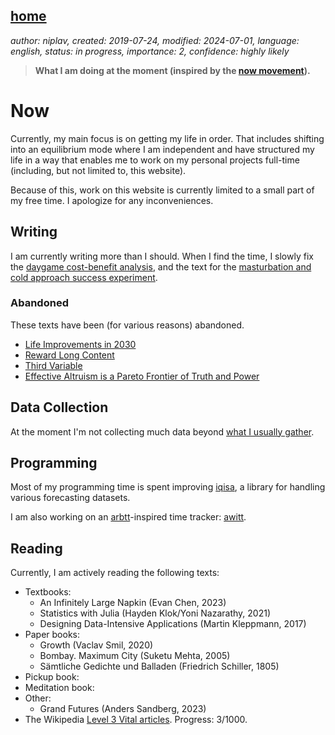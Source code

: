 [home](./index.md)
------------------

*author: niplav, created: 2019-07-24, modified: 2024-07-01, language: english, status: in progress, importance: 2, confidence: highly likely*

> __What I am doing at the moment (inspired by the
> [now movement](https://nownownow.com/about)).__

Now
====

Currently, my main focus is on getting my life in order. That includes
shifting into an equilibrium mode where I am independent and have
structured my life in a way that enables me to work on my personal
projects full-time (including, but not limited to, this website).

Because of this, work on this website is currently limited to a small
part of my free time. I apologize for any inconveniences.

Writing
-------

I am currently writing more than I should. When I find the time, I slowly
fix the [daygame cost-benefit analysis](./daygame_cost_benefit.md),
and the text for the [masturbation and cold approach success
experiment](./masturbation_and_attractiveness.md).

### Abandoned

These texts have been (for various reasons) abandoned.

* [Life Improvements in 2030](./attic/life_improvements_2030.html)
* [Reward Long Content](./attic/reward.html)
* [Third Variable](./attic/third.html)
* [Effective Altruism is a Pareto Frontier of Truth and Power](./attic/eacrit.html)

Data Collection
----------------

At the moment I'm not collecting much data beyond [what I usually
gather](./data.md).

Programming
-----------

Most of my programming time is spent improving
[iqisa](https://github.com/niplav/iqisa), a library for handling various
forecasting datasets.

I am also working on an [arbtt](https://arbtt.nomeata.de/)-inspired time
tracker: [awitt](https://github.com/niplav/awitt).

Reading
--------

Currently, I am actively reading the following texts:

* Textbooks:
	* An Infinitely Large Napkin (Evan Chen, 2023)
	* Statistics with Julia (Hayden Klok/Yoni Nazarathy, 2021)
	* Designing Data-Intensive Applications (Martin Kleppmann, 2017)
* Paper books:
	* Growth (Vaclav Smil, 2020)
	* Bombay. Maximum City (Suketu Mehta, 2005)
	* Sämtliche Gedichte und Balladen (Friedrich Schiller, 1805)
* Pickup book:
* Meditation book:
* Other:
	* Grand Futures (Anders Sandberg, 2023)
* The Wikipedia [Level 3 Vital articles](https://en.wikipedia.org/wiki/Wikipedia%3AVital_articles). Progress: 3/1000.
